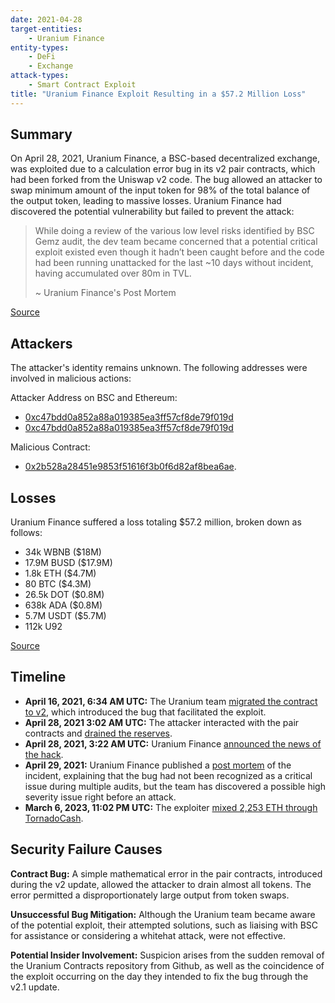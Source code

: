 ```yaml
---
date: 2021-04-28
target-entities:
    - Uranium Finance
entity-types:
    - DeFi
    - Exchange
attack-types:
    - Smart Contract Exploit
title: "Uranium Finance Exploit Resulting in a $57.2 Million Loss"
---
```


## Summary

On April 28, 2021, Uranium Finance, a BSC-based decentralized exchange, was exploited due to a calculation error bug in its v2 pair contracts, which had been forked from the Uniswap v2 code. The bug allowed an attacker to swap minimum amount of the input token for 98% of the total balance of the output token, leading to massive losses. Uranium Finance had discovered the potential vulnerability but failed to prevent the attack:
> While doing a review of the various low level risks identified by BSC Gemz audit, the dev team became concerned that a potential critical exploit existed even though it hadn’t been caught before and the code had been running unattacked for the last ~10 days without incident, having accumulated over 80m in TVL.
> 
> ~ Uranium Finance's Post Mortem

[Source](https://bscscan.com/tx/0x5a504fe72ef7fc76dfeb4d979e533af4e23fe37e90b5516186d5787893c37991)

## Attackers

The attacker's identity remains unknown. The following addresses were involved in malicious actions:

Attacker Address on BSC and Ethereum:
- [0xc47bdd0a852a88a019385ea3ff57cf8de79f019d](https://bscscan.com/address/0xc47bdd0a852a88a019385ea3ff57cf8de79f019d)
- [0xc47bdd0a852a88a019385ea3ff57cf8de79f019d](https://etherscan.io/address/0xc47bdd0a852a88a019385ea3ff57cf8de79f019d)

Malicious Contract:
- [0x2b528a28451e9853f51616f3b0f6d82af8bea6ae](https://bscscan.com/address/0x2b528a28451e9853f51616f3b0f6d82af8bea6ae). 


## Losses

Uranium Finance suffered a loss totaling $57.2 million, broken down as follows:

- 34k WBNB ($18M)
- 17.9M BUSD ($17.9M)
- 1.8k ETH ($4.7M)
- 80 BTC ($4.3M)
- 26.5k DOT ($0.8M)
- 638k ADA ($0.8M)
- 5.7M USDT ($5.7M)
- 112k U92

[Source](https://rekt.news/uranium-rekt/)

## Timeline

- **April 16, 2021, 6:34 AM UTC:** The Uranium team [migrated the contract to v2](https://bscscan.com/tx/0x86bd367b42afebef3eb2f5581b326c1c83f8dcf8acafa11e87087f0ec33c59f0), which introduced the bug that facilitated the exploit.
- **April 28, 2021 3:02 AM UTC:** The attacker interacted with the pair contracts and [drained the reserves](https://bscscan.com/tx/0x5a504fe72ef7fc76dfeb4d979e533af4e23fe37e90b5516186d5787893c37991).
- **April 28, 2021, 3:22 AM UTC:** Uranium Finance [announced the news of the hack](https://twitter.com/UraniumFinance/status/1387245696454041600).
- **April 29, 2021:** Uranium Finance published a [post mortem](https://uraniumfinance.medium.com/exploit-d3a88921531c) of the incident, explaining that the bug had not been recognized as a critical issue during multiple audits, but the team has discovered a possible high severity issue right before an attack.
- **March 6, 2023, 11:02 PM UTC:** The exploiter [mixed 2,253 ETH through TornadoCash](https://etherscan.io/txs?a=0xc47bdd0a852a88a019385ea3ff57cf8de79f019d).

## Security Failure Causes

**Contract Bug:** A simple mathematical error in the pair contracts, introduced during the v2 update, allowed the attacker to drain almost all tokens. The error permitted a disproportionately large output from token swaps.

**Unsuccessful Bug Mitigation:** Although the Uranium team became aware of the potential exploit, their attempted solutions, such as liaising with BSC for assistance or considering a whitehat attack, were not effective.

**Potential Insider Involvement:** Suspicion arises from the sudden removal of the Uranium Contracts repository from Github, as well as the coincidence of the exploit occurring on the day they intended to fix the bug through the v2.1 update.

